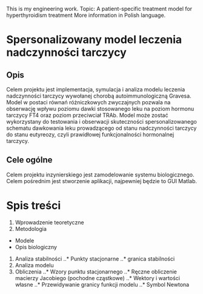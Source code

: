 This is my engineering work.
Topic: A patient-specific treatment model for hyperthyroidism treatment 
More information in Polish language. 

# Spersonalizowany model leczenia nadczynności tarczycy

## Opis
Celem projektu jest implementacja, symulacja i analiza modelu leczenia nadczynności
tarczycy wywołanej chorobą autoimmunologiczną Gravesa. Model w postaci równań
różniczkowych zwyczajnych pozwala na obserwację wpływu poziomu dawki
stosowanego leku na poziom hormonu tarczycy FT4 oraz poziom przeciwciał TRAb.
Model może zostać wykorzystany do testowania i obserwacji skuteczności
spersonalizowanego schematu dawkowania leku prowadzącego od stanu
nadczynności tarczycy do stanu eutyreozy, czyli prawidłowej funkcjonalności
hormonalnej tarczycy. 

## Cele ogólne
Celem projektu inzynierskiego jest zamodelowanie systemu biologicznego.
Celem pośrednim jest stworzenie aplikacji, najpewniej będzie to GUI Matlab.

# Spis treści
1. Wprowadzenie teoretyczne
1. Metodologia
* Modele
* Opis biologiczny
1. Analiza stabilności
..* Punkty stacjonarne
..* granica stabilności
1. Analiza modelu
2. Obliczenia
..* Wzory punktu stacjonarnego
..* Ręczne obliczenie macierzy Jacobiego (pochodne cząstkowe)
..* Wektory i wartości własne
..* Przewidywanie granicy funkcji modelu
..* Symbol Newtona
